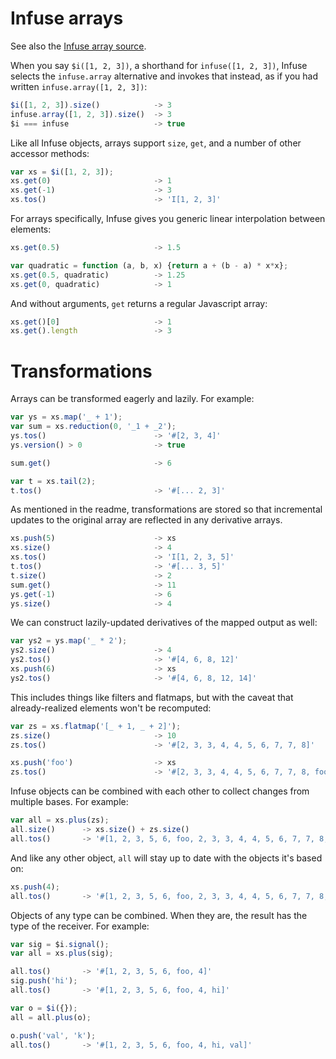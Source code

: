 # Infuse arrays

See also the [Infuse array source](array-src.md).

When you say `$i([1, 2, 3])`, a shorthand for `infuse([1, 2, 3])`, Infuse
selects the `infuse.array` alternative and invokes that instead, as if you had
written `infuse.array([1, 2, 3])`:

```js
$i([1, 2, 3]).size()            -> 3
infuse.array([1, 2, 3]).size()  -> 3
$i === infuse                   -> true
```

Like all Infuse objects, arrays support `size`, `get`, and a number of other
accessor methods:

```js
var xs = $i([1, 2, 3]);
xs.get(0)                       -> 1
xs.get(-1)                      -> 3
xs.tos()                        -> 'I[1, 2, 3]'
```

For arrays specifically, Infuse gives you generic linear interpolation between
elements:

```js
xs.get(0.5)                     -> 1.5
```

```js
var quadratic = function (a, b, x) {return a + (b - a) * x*x};
xs.get(0.5, quadratic)          -> 1.25
xs.get(0, quadratic)            -> 1
```

And without arguments, `get` returns a regular Javascript array:

```js
xs.get()[0]                     -> 1
xs.get().length                 -> 3
```

# Transformations

Arrays can be transformed eagerly and lazily. For example:

```js
var ys = xs.map('_ + 1');
var sum = xs.reduction(0, '_1 + _2');
ys.tos()                        -> '#[2, 3, 4]'
ys.version() > 0                -> true
```

```js
sum.get()                       -> 6
```

```js
var t = xs.tail(2);
t.tos()                         -> '#[... 2, 3]'
```

As mentioned in the readme, transformations are stored so that incremental
updates to the original array are reflected in any derivative arrays.

```js
xs.push(5)                      -> xs
xs.size()                       -> 4
xs.tos()                        -> 'I[1, 2, 3, 5]'
t.tos()                         -> '#[... 3, 5]'
t.size()                        -> 2
sum.get()                       -> 11
ys.get(-1)                      -> 6
ys.size()                       -> 4
```

We can construct lazily-updated derivatives of the mapped output as well:

```js
var ys2 = ys.map('_ * 2');
ys2.size()                      -> 4
ys2.tos()                       -> '#[4, 6, 8, 12]'
xs.push(6)                      -> xs
ys2.tos()                       -> '#[4, 6, 8, 12, 14]'
```

This includes things like filters and flatmaps, but with the caveat that
already-realized elements won't be recomputed:

```js
var zs = xs.flatmap('[_ + 1, _ + 2]');
zs.size()                       -> 10
zs.tos()                        -> '#[2, 3, 3, 4, 4, 5, 6, 7, 7, 8]'
```

```js
xs.push('foo')                  -> xs
zs.tos()                        -> '#[2, 3, 3, 4, 4, 5, 6, 7, 7, 8, foo1, foo2]'
```

Infuse objects can be combined with each other to collect changes from multiple
bases. For example:

```js
var all = xs.plus(zs);
all.size()      -> xs.size() + zs.size()
all.tos()       -> '#[1, 2, 3, 5, 6, foo, 2, 3, 3, 4, 4, 5, 6, 7, 7, 8, foo1, foo2]'
```

And like any other object, `all` will stay up to date with the objects it's
based on:

```js
xs.push(4);
all.tos()       -> '#[1, 2, 3, 5, 6, foo, 2, 3, 3, 4, 4, 5, 6, 7, 7, 8, foo1, foo2, 4, 5, 6]'
```

Objects of any type can be combined. When they are, the result has the type of
the receiver. For example:

```js
var sig = $i.signal();
var all = xs.plus(sig);
```

```js
all.tos()       -> '#[1, 2, 3, 5, 6, foo, 4]'
sig.push('hi');
all.tos()       -> '#[1, 2, 3, 5, 6, foo, 4, hi]'
```

```js
var o = $i({});
all = all.plus(o);
```

```js
o.push('val', 'k');
all.tos()       -> '#[1, 2, 3, 5, 6, foo, 4, hi, val]'

```
